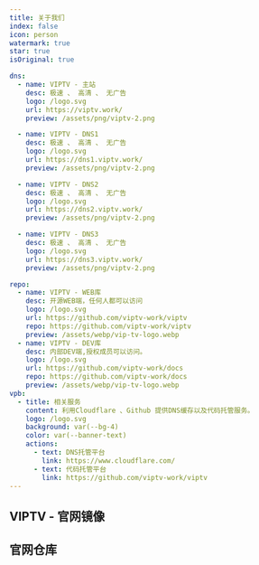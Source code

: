 ```yaml
---
title: 关于我们
index: false
icon: person
watermark: true
star: true
isOriginal: true

dns:
  - name: VIPTV - 主站
    desc: 极速 、 高清 、 无广告
    logo: /logo.svg
    url: https://viptv.work/
    preview: /assets/png/viptv-2.png

  - name: VIPTV - DNS1
    desc: 极速 、 高清 、 无广告
    logo: /logo.svg
    url: https://dns1.viptv.work/
    preview: /assets/png/viptv-2.png

  - name: VIPTV - DNS2
    desc: 极速 、 高清 、 无广告
    logo: /logo.svg
    url: https://dns2.viptv.work/
    preview: /assets/png/viptv-2.png

  - name: VIPTV - DNS3
    desc: 极速 、 高清 、 无广告
    logo: /logo.svg
    url: https://dns3.viptv.work/
    preview: /assets/png/viptv-2.png

repo:
  - name: VIPTV - WEB库
    desc: 开源WEB端，任何人都可以访问
    logo: /logo.svg
    url: https://github.com/viptv-work/viptv
    repo: https://github.com/viptv-work/viptv
    preview: /assets/webp/vip-tv-logo.webp
  - name: VIPTV - DEV库
    desc: 内部DEV端,授权成员可以访问。
    logo: /logo.svg
    url: https://github.com/viptv-work/docs
    repo: https://github.com/viptv-work/docs
    preview: /assets/webp/vip-tv-logo.webp
vpb:
  - title: 相关服务
    content: 利用Cloudflare 、Github 提供DNS缓存以及代码托管服务。
    logo: /logo.svg
    background: var(--bg-4)
    color: var(--banner-text)
    actions:
      - text: DNS托管平台
        link: https://www.cloudflare.com/
      - text: 代码托管平台
        link: https://github.com/viptv-work/viptv
---
```


<VPBanner
  v-for="item in $frontmatter.vpb"
  :key="item.link"
  v-bind="item"
/>

## VIPTV - 官网镜像

<SiteInfo
  v-for="item in $frontmatter.dns"
  :key="item.link"
  v-bind="item"
/>

## 官网仓库

<SiteInfo
  v-for="item in $frontmatter.repo"
  :key="item.link"
  v-bind="item"
/>

